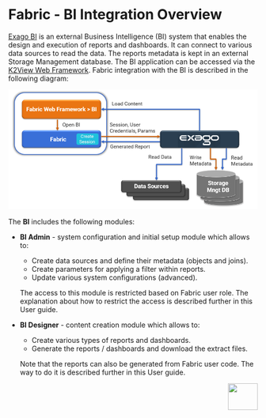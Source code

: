 # Fabric - BI Integration Overview

[Exago BI](https://support.exagoinc.com/hc/en-us) is an external Business Intelligence (BI) system that enables the design and execution of reports and dashboards. It can connect to various data sources to read the data. The reports metadata is kept in an external Storage Management database. The BI application can be accessed via the [K2View Web Framework](https://support.k2view.com/Academy_6.5/articles/30_web_framework/01_web_framework_overview.html). Fabric integration with the BI is described in the following diagram:

![arc](images/bi_integration_architecture.PNG)



The **BI** includes the following modules:

* **BI Admin** - system configuration and initial setup module which allows to: 

  - Create data sources and define their metadata (objects and joins).
  - Create parameters for applying a filter within reports.
  - Update various system configurations (advanced).

  The access to this module is restricted based on Fabric user role. The explanation about how to restrict the access is described further in this User guide.

* **BI Designer** - content creation module which allows to:

  * Create various types of reports and dashboards. 
  * Generate the reports / dashboards and download the extract files.

  Note that the reports can also be generated from Fabric user code. The way to do it is described further in this User guide.


[<img align="right" width="60" height="54" src="/articles/images/Next.png">](00_BI_user_guide_overview.md) 
